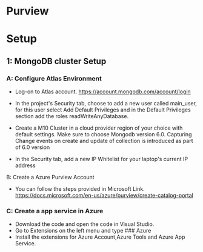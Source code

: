 # Purview

# Setup

## 1: MongoDB cluster Setup

### A: Configure Atlas Environment

  - Log-on to Atlas account. https://account.mongodb.com/account/login
  
  - In the project's Security tab, choose to add a new user called main_user, for this user select Add Default Privileges and in the Default Privileges section add the roles readWriteAnyDatabase.
  - Create a M10 Cluster in a cloud provider region of your choice with default settings. Make sure to choose Mongodb version 6.0. Capturing Change events on create and update of collection is introduced as part of 6.0 version
  - In the Security tab, add a new IP Whitelist for your laptop's current IP address

B: Create a Azure Purview Account

  - You can follow the steps provided in Microsoft Link. https://docs.microsoft.com/en-us/azure/purview/create-catalog-portal
  
### C: Create a app service in Azure

  - Download the code and open the code in Visual Studio.
  - Go to Extensions on the left menu and type ### Azure
  - Install the extensions for Azure Account,Azure Tools and Azure App Service.
  


  

  

